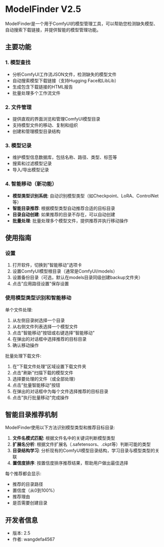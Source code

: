 # ModelFinder V2.5

ModelFinder是一个用于ComfyUI的模型管理工具，可以帮助您检测缺失模型、自动搜索下载链接，并提供智能的模型管理功能。

## 主要功能

### 1. 模型查找
- 分析ComfyUI工作流JSON文件，检测缺失的模型文件
- 自动搜索模型下载链接（支持Hugging Face和LibLib）
- 生成包含下载链接的HTML报告
- 批量处理多个工作流文件

### 2. 文件管理
- 提供直观的界面浏览和管理ComfyUI模型目录
- 支持模型文件的移动、复制和组织
- 创建和管理模型目录结构

### 3. 模型记录
- 维护模型信息数据库，包括名称、路径、类型、标签等
- 搜索和过滤模型记录
- 导入/导出模型记录

### 4. 智能移动（新功能）
- **模型类型识别系统**: 自动识别模型类型（如Checkpoint、LoRA、ControlNet等）
- **智能目录推荐**: 根据模型类型自动推荐合适的目标目录
- **目录自动创建**: 如果推荐的目录不存在，可以自动创建
- **批量处理**: 批量处理多个模型文件，提供推荐并执行移动操作

## 使用指南

### 设置

1. 打开软件，切换到"智能移动"选项卡
2. 设置ComfyUI模型根目录（通常是ComfyUI/models）
3. 设置备份目录（可选，默认在models目录同级创建backup文件夹）
4. 点击"应用路径设置"保存设置

### 使用模型类型识别和智能移动

单个文件处理:
1. 从左侧目录树选择一个目录
2. 从右侧文件列表选择一个模型文件
3. 点击"智能移动"按钮或右键选择"智能移动"
4. 在弹出的对话框中选择推荐的目标目录
5. 确认移动操作

批量处理下载文件:
1. 在"下载文件处理"区域设置下载文件夹
2. 点击"刷新"扫描下载的模型文件
3. 选择要处理的文件（或全部处理）
4. 点击"批量智能移动"按钮
5. 在弹出的对话框中为每个文件选择推荐的目标目录
6. 点击"执行批量移动"完成操作

## 智能目录推荐机制

ModelFinder使用以下方法识别模型类型和推荐目标目录:

1. **文件名模式匹配**: 根据文件名中的关键词判断模型类型
2. **扩展名分析**: 根据文件扩展名（.safetensors、.ckpt等）判断可能的类型
3. **目录结构学习**: 分析现有的ComfyUI模型目录结构，学习目录与模型类型的关联
4. **置信度排序**: 按置信度排序推荐结果，帮助用户做出最佳选择

每个推荐都会显示:
- 推荐的目录路径
- 置信度（从0到100%）
- 推荐理由
- 是否需要创建目录

## 开发者信息

- 版本: 2.5
- 作者: wangdefa4567 